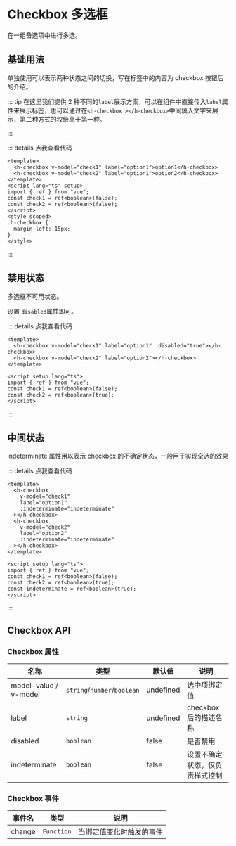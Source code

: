 # Checkbox 多选框

在一组备选项中进行多选。

## 基础用法

单独使用可以表示两种状态之间的切换，写在标签中的内容为 checkbox 按钮后的介绍。

::: tip
在这里我们提供 2 种不同的`label`展示方案，可以在组件中直接传入`label`属性来展示标签，也可以通过在`<h-checkbox ></h-checkbox>`中间填入文字来展示，第二种方式的权级高于第一种。

:::

<!-- 一个文件中只能有一个顶级script标签 -->
<script setup>
    import Base from '/Users/mamingzhe/Horse UI/docs/component/checkbox/Base.vue'
    import Disabled from '/Users/mamingzhe/Horse UI/docs/component/checkbox/Disabled.vue'
    import Indeterminate from '/Users/mamingzhe/Horse UI/docs/component/checkbox/Indeterminate.vue'
</script>
<Base/>

::: details 点我查看代码

```vue
<template>
  <h-checkbox v-model="check1" label="option1">option1</h-checkbox>
  <h-checkbox v-model="check2" label="option1">option2</h-checkbox>
</template>
<script lang="ts" setup>
import { ref } from "vue";
const check1 = ref<boolean>(false);
const check2 = ref<boolean>(false);
</script>
<style scoped>
.h-checkbox {
  margin-left: 15px;
}
</style>
```

:::

## 禁用状态

多选框不可用状态。

设置 `disabled`属性即可。
<Disabled/>

::: details 点我查看代码

```vue
<template>
  <h-checkbox v-model="check1" label="option1" :disabled="true"></h-checkbox>
  <h-checkbox v-model="check2" label="option2"></h-checkbox>
</template>

<script setup lang="ts">
import { ref } from "vue";
const check1 = ref<boolean>(false);
const check2 = ref<boolean>(true);
</script>
```

:::

## 中间状态

indeterminate 属性用以表示 checkbox 的不确定状态，一般用于实现全选的效果

<Indeterminate/>
::: details 点我查看代码

```vue
<template>
  <h-checkbox
    v-model="check1"
    label="option1"
    :indeterminate="indeterminate"
  ></h-checkbox>
  <h-checkbox
    v-model="check2"
    label="option2"
    :indeterminate="indeterminate"
  ></h-checkbox>
</template>

<script setup lang="ts">
import { ref } from "vue";
const check1 = ref<boolean>(false);
const check2 = ref<boolean>(true);
const indeterminate = ref<boolean>(true);
</script>
```

:::
## Checkbox API
### Checkbox 属性
| 名称  | 类型   | 默认值    | 说明     |
| ----- | ------ | --------- | -------- |
| model-value / v-model | `string`/`number`/`boolean` | undefined | 选中项绑定值 |
| label  | `string` | undefined | checkbox后的描述名称 |
| disabled  | `boolean` | false | 是否禁用 |
| indeterminate  | `boolean` | false | 设置不确定状态，仅负责样式控制 |

### Checkbox 事件
| 事件名  |   类型   | 说明     |
| ----- |  --------- | -------- |
| change  |   `Function`  |  当绑定值变化时触发的事件    |